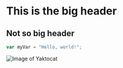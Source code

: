 # This is the big header
## Not so big header

``` javascript
var myVar = "Hello, world!";
```

![Image of Yaktocat](https://octodex.github.com/images/yaktocat.png)
